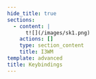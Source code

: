 ```yaml
---
hide_title: true
sections:
  - content: |
      t![](/images/sk1.png)
    actions: []
    type: section_content
    title: I3WM
template: advanced
title: Keybindings
---
```

